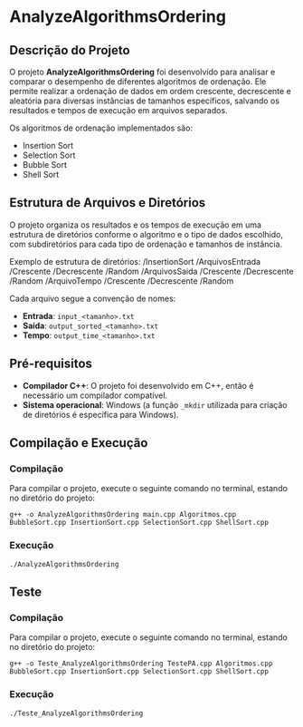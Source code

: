# AnalyzeAlgorithmsOrdering

## Descrição do Projeto
O projeto **AnalyzeAlgorithmsOrdering** foi desenvolvido para analisar e comparar o desempenho de diferentes algoritmos de ordenação. Ele permite realizar a ordenação de dados em ordem crescente, decrescente e aleatória para diversas instâncias de tamanhos específicos, salvando os resultados e tempos de execução em arquivos separados.

Os algoritmos de ordenação implementados são:
- Insertion Sort
- Selection Sort
- Bubble Sort
- Shell Sort

## Estrutura de Arquivos e Diretórios
O projeto organiza os resultados e os tempos de execução em uma estrutura de diretórios conforme o algoritmo e o tipo de dados escolhido, com subdiretórios para cada tipo de ordenação e tamanhos de instância.

Exemplo de estrutura de diretórios:
/InsertionSort /ArquivosEntrada /Crescente /Decrescente /Random 
/ArquivosSaida /Crescente /Decrescente /Random 
/ArquivoTempo /Crescente /Decrescente /Random


Cada arquivo segue a convenção de nomes:
- **Entrada**: `input_<tamanho>.txt`
- **Saída**: `output_sorted_<tamanho>.txt`
- **Tempo**: `output_time_<tamanho>.txt`

## Pré-requisitos
- **Compilador C++**: O projeto foi desenvolvido em C++, então é necessário um compilador compatível.
- **Sistema operacional**: Windows (a função `_mkdir` utilizada para criação de diretórios é específica para Windows).

## Compilação e Execução

### Compilação
Para compilar o projeto, execute o seguinte comando no terminal, estando no diretório do projeto:

    g++ -o AnalyzeAlgorithmsOrdering main.cpp Algoritmos.cpp BubbleSort.cpp InsertionSort.cpp SelectionSort.cpp ShellSort.cpp


### Execução
    ./AnalyzeAlgorithmsOrdering

## Teste
### Compilação
Para compilar o projeto, execute o seguinte comando no terminal, estando no diretório do projeto:

    g++ -o Teste_AnalyzeAlgorithmsOrdering TestePA.cpp Algoritmos.cpp BubbleSort.cpp InsertionSort.cpp SelectionSort.cpp ShellSort.cpp


### Execução
    ./Teste_AnalyzeAlgorithmsOrdering